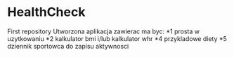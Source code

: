 # HealthCheck
First repository
Utworzona aplikacja zawierac ma byc:
*1 prosta w uzytkowaniu
*2 kalkulator bmi i/lub kalkulator whr
*4 przykladowe diety
*5 dziennik sportowca do zapisu aktywnosci

